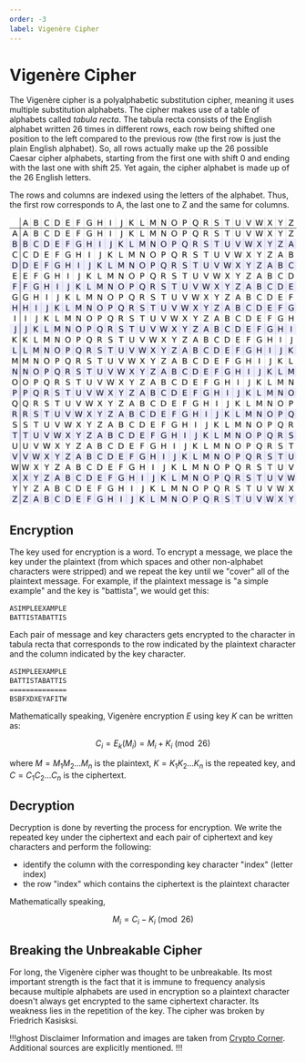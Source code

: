 ```yaml
---
order: -3
label: Vigenère Cipher
---
```


# Vigenère Cipher

The Vigenère cipher is a polyalphabetic substitution cipher, meaning it uses multiple substitution alphabets. The cipher makes use of a table of alphabets called *tabula recta*. The tabula recta consists of the English alphabet written 26 times in different rows, each row being shifted one position to the left compared to the previous row (the first row is just the plain English alphabet). So, all rows actually make up the 26 possible Caesar cipher alphabets, starting from the first one with shift 0 and ending with the last one with shift 25. Yet again, the cipher alphabet is made up of the 26 English letters.

The rows and columns are indexed using the letters of the alphabet. Thus, the first row corresponds to A, the last one to Z and the same for columns.

![Tabula Recta (*source: Wikipedia*)](./images/tabula_recta.png)

## Encryption

The key used for encryption is a word. To encrypt a message, we place the key under the plaintext (from which spaces and other non-alphabet characters were stripped) and we repeat the key until we "cover" all of the plaintext message. For example, if the plaintext message is "a simple example" and the key is "battista", we would get this:

```
ASIMPLEEXAMPLE
BATTISTABATTIS
```

Each pair of message and key characters gets encrypted to the character in tabula recta that corresponds to the row indicated by the plaintext character and the column indicated by the key character.

```
ASIMPLEEXAMPLE
BATTISTABATTIS
==============
BSBFXDXEYAFITW
```

Mathematically speaking, Vigenère encryption $E$ using key $K$ can be written as:

$$ C_{i} = E_{k}(M_{i}) = M_{i} + K_{i} \pmod{26} $$

where $M = M_{1}M_{2}...M_{n}$ is the plaintext, $K = K_{1}K_{2}...K_{n}$ is the repeated key, and $C = C_{1}C_{2}...C_{n}$ is the ciphertext.


## Decryption

Decryption is done by reverting the process for encryption. We write the repeated key under the ciphertext and each pair of ciphertext and key characters and perform the following:
* identify the column with the corresponding key character "index" (letter index)
* the row "index" which contains the ciphertext is the plaintext character

Mathematically speaking,

$$ M_{i} = C_{i} - K_{i} \pmod{26} $$

## Breaking the Unbreakable Cipher

For long, the Vigenère cipher was thought to be unbreakable. Its most important strength is the fact that it is immune to frequency analysis because multiple alphabets are used in encryption so a plaintext character doesn't always get encrypted to the same ciphertext character. Its weakness lies in the repetition of the key. The cipher was broken by Friedrich Kasisksi.

!!!ghost Disclaimer
Information and images are taken from [Crypto Corner](https://crypto.interactive-maths.com/). Additional sources are explicitly mentioned.
!!!